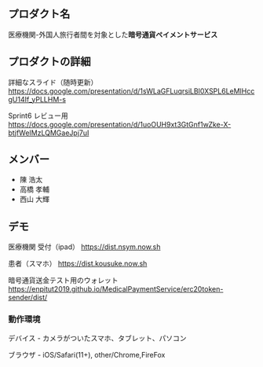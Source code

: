 ## プロダクト名

医療機関-外国人旅行者間を対象とした**暗号通貨ペイメントサービス**

## プロダクトの詳細

詳細なスライド（随時更新）  
https://docs.google.com/presentation/d/1sWLaGFLuqrsiLBI0XSPL6LeMlHccgU14If_yPLLHM-s

Sprint6 レビュー用  
https://docs.google.com/presentation/d/1uoOUH9xt3GtGnf1wZke-X-btjfWeIMzLQMGaeJpj7uI

## メンバー

-   陳 浩太
-   高橋 孝輔
-   西山 大輝

## デモ

医療機関 受付（ipad） https://dist.nsym.now.sh

患者（スマホ） https://dist.kousuke.now.sh

暗号通貨送金テスト用のウォレット https://enpitut2019.github.io/MedicalPaymentService/erc20token-sender/dist/

### 動作環境

デバイス - カメラがついたスマホ、タブレット、パソコン

ブラウザ - iOS/Safari(11+), other/Chrome,FireFox
